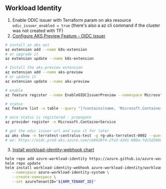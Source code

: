## Workload Identity

1. Enable ODIC issuer with Terraform param on aks resource `odic_issuer_enabled = true` (there's also a az cli command if the cluster was not created with TF)
2. [Configure AKS Preview Feature - OIDC issuer](https://docs.microsoft.com/en-us/azure/aks/cluster-configuration#oidc-issuer-preview)
```bash
# install az aks ext
az extension add --name k8s-extension
# or upgrade it
az extension update --name k8s-extension

# Install the aks-preview extension
az extension add --name aks-preview
# or update it
az extension update --name aks-preview

# enable
az feature register --name EnableOIDCIssuerPreview --namespace Microsoft.ContainerService

# status
az feature list -o table --query "[?contains(name, 'Microsoft.ContainerService/EnableOIDCIssuerPreview')].{Name:name,State:properties.state}"

# once status is registered - propogate
az provider register -n Microsoft.ContainerService

# get the odic issuer url and save it for later
az aks show -n terratest-centralus-test -g rg-aks-terratest-0002 --query "oidcIssuerProfile.issuerUrl" -otsv
# ex: https://oidc.prod-aks.azure.com/cb8928f4-2fa3-4241-980a-fdc5d3468b19/
```
3. [Install workload-identity-webhook chart](https://azure.github.io/azure-workload-identity/docs/installation/mutating-admission-webhook.html#helm-3-recommended)
```bash
helm repo add azure-workload-identity https://azure.github.io/azure-workload-identity/charts
helm repo update
helm install workload-identity-webhook azure-workload-identity/workload-identity-webhook \
   --namespace azure-workload-identity-system \
   --create-namespace \
   --set azureTenantID="${ARM_TENANT_ID}"
```